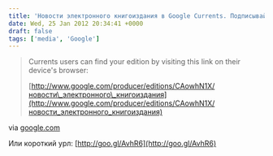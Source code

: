 ```yaml
---
title: 'Новости электронного книгоиздания в Google Currents. Подписывайтесь ;)'
date: Wed, 25 Jan 2012 20:34:41 +0000
draft: false
tags: ['media', 'Google']
---
```


> Currents users can find your edition by visiting this link on their device's browser:
> 
> [http://www.google.com/producer/editions/CAowhN1X/новости\_электронного\_книгоиздания](http://www.google.com/producer/editions/CAowhN1X/новости_электронного_книгоиздания)

via [google.com](https://www.google.com/producer/home?sig=ALjLGbP64M0t9AzoguKK_2YZXbIxCTkRiA#!/root:CAAqBggKMITdVzCTrQc/distribute)

Или короткий урл: [http://goo.gl/AvhR6](http://goo.gl/AvhR6)